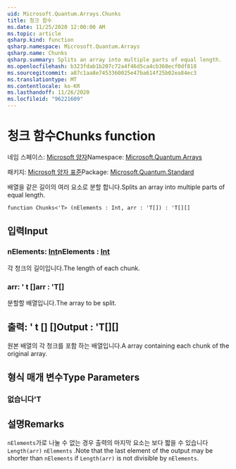 ```yaml
---
uid: Microsoft.Quantum.Arrays.Chunks
title: 청크 함수
ms.date: 11/25/2020 12:00:00 AM
ms.topic: article
qsharp.kind: function
qsharp.namespace: Microsoft.Quantum.Arrays
qsharp.name: Chunks
qsharp.summary: Splits an array into multiple parts of equal length.
ms.openlocfilehash: b323fdab1b207c72a4f46d5ca4cb368ecf0df818
ms.sourcegitcommit: a87c1aa8e7453360025e47ba614f25b02ea84ec3
ms.translationtype: MT
ms.contentlocale: ko-KR
ms.lasthandoff: 11/26/2020
ms.locfileid: "96221609"
---
```

# <a name="chunks-function"></a><span data-ttu-id="4cf58-102">청크 함수</span><span class="sxs-lookup"><span data-stu-id="4cf58-102">Chunks function</span></span>

<span data-ttu-id="4cf58-103">네임 스페이스: [Microsoft 양자](xref:Microsoft.Quantum.Arrays)</span><span class="sxs-lookup"><span data-stu-id="4cf58-103">Namespace: [Microsoft.Quantum.Arrays](xref:Microsoft.Quantum.Arrays)</span></span>

<span data-ttu-id="4cf58-104">패키지: [Microsoft 양자 표준](https://nuget.org/packages/Microsoft.Quantum.Standard)</span><span class="sxs-lookup"><span data-stu-id="4cf58-104">Package: [Microsoft.Quantum.Standard](https://nuget.org/packages/Microsoft.Quantum.Standard)</span></span>


<span data-ttu-id="4cf58-105">배열을 같은 길이의 여러 요소로 분할 합니다.</span><span class="sxs-lookup"><span data-stu-id="4cf58-105">Splits an array into multiple parts of equal length.</span></span>

```qsharp
function Chunks<'T> (nElements : Int, arr : 'T[]) : 'T[][]
```


## <a name="input"></a><span data-ttu-id="4cf58-106">입력</span><span class="sxs-lookup"><span data-stu-id="4cf58-106">Input</span></span>

### <a name="nelements--int"></a><span data-ttu-id="4cf58-107">nElements: [Int](xref:microsoft.quantum.lang-ref.int)</span><span class="sxs-lookup"><span data-stu-id="4cf58-107">nElements : [Int](xref:microsoft.quantum.lang-ref.int)</span></span>

<span data-ttu-id="4cf58-108">각 청크의 길이입니다.</span><span class="sxs-lookup"><span data-stu-id="4cf58-108">The length of each chunk.</span></span>


### <a name="arr--t"></a><span data-ttu-id="4cf58-109">arr: ' t []</span><span class="sxs-lookup"><span data-stu-id="4cf58-109">arr : 'T[]</span></span>

<span data-ttu-id="4cf58-110">분할할 배열입니다.</span><span class="sxs-lookup"><span data-stu-id="4cf58-110">The array to be split.</span></span>



## <a name="output--t"></a><span data-ttu-id="4cf58-111">출력: ' t [] []</span><span class="sxs-lookup"><span data-stu-id="4cf58-111">Output : 'T[][]</span></span>

<span data-ttu-id="4cf58-112">원본 배열의 각 청크를 포함 하는 배열입니다.</span><span class="sxs-lookup"><span data-stu-id="4cf58-112">A array containing each chunk of the original array.</span></span>

## <a name="type-parameters"></a><span data-ttu-id="4cf58-113">형식 매개 변수</span><span class="sxs-lookup"><span data-stu-id="4cf58-113">Type Parameters</span></span>

### <a name="t"></a><span data-ttu-id="4cf58-114">없습니다</span><span class="sxs-lookup"><span data-stu-id="4cf58-114">'T</span></span>



## <a name="remarks"></a><span data-ttu-id="4cf58-115">설명</span><span class="sxs-lookup"><span data-stu-id="4cf58-115">Remarks</span></span>

<span data-ttu-id="4cf58-116">`nElements`가로 나눌 수 없는 경우 출력의 마지막 요소는 보다 짧을 수 있습니다 `Length(arr)` `nElements` .</span><span class="sxs-lookup"><span data-stu-id="4cf58-116">Note that the last element of the output may be shorter than `nElements` if `Length(arr)` is not divisible by `nElements`.</span></span>